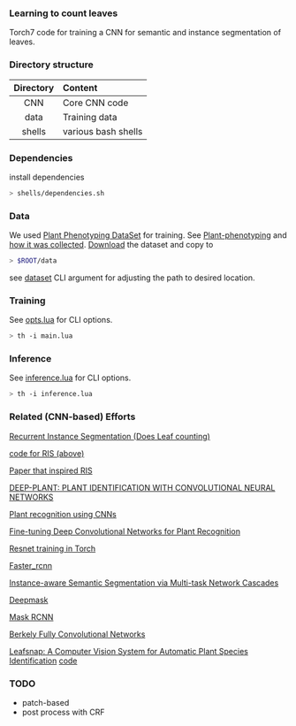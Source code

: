 ### Learning to count leaves ###
Torch7 code for training a CNN for semantic and instance segmentation of leaves. 

### Directory structure ###

Directory    | Content 
:-------------:|:----------------------
CNN     | Core CNN code
data     | Training data
shells      | various bash shells

### Dependencies ###

install dependencies

```bash
> shells/dependencies.sh
```

### Data ###

We used [Plant Phenotyping DataSet](https://www.plant-phenotyping.org/datasets-overview) for training. 
See [Plant-phenotyping](http://www.plant-phenotyping.org/) 
and [how it was collected](http://juser.fz-juelich.de/record/154525/files/FZJ-2014-03837.pdf).
[Download](http://www.plant-phenotyping.org/datasets-home) the dataset and copy to

```bash
> $ROOT/data
```
see [dataset](CNN/opts.lua) CLI argument for adjusting the path to desired location. 

### Training ###

See [opts.lua](CNN/opts.lua) for CLI options.

```bash
> th -i main.lua
```

### Inference ###

See [inference.lua](CNN/inference.lua) for CLI options.

```bash
> th -i inference.lua
```

### Related (CNN-based) Efforts ###

[Recurrent Instance Segmentation (Does Leaf counting)](http://www.robots.ox.ac.uk/~tvg/publications/2016/RIS7.pdf)

[code for RIS (above)](https://github.com/bernard24/ris)

[Paper that inspired RIS](https://arxiv.org/pdf/1506.04878v3.pdf)

[DEEP-PLANT: PLANT IDENTIFICATION WITH CONVOLUTIONAL NEURAL NETWORKS](https://arxiv.org/pdf/1506.08425.pdf)

[Plant recognition using CNNs](http://llcao.net/cu-deeplearning15/project_final/Plant%20Recognition.pdf)

[Fine-tuning Deep Convolutional Networks for Plant Recognition](http://ceur-ws.org/Vol-1391/121-CR.pdf)

[Resnet training in Torch](https://github.com/facebook/fb.resnet.torch)

[Faster_rcnn](https://github.com/ShaoqingRen/faster_rcnn)

[Instance-aware Semantic Segmentation via Multi-task Network Cascades](https://github.com/daijifeng001/MNC)

[Deepmask](https://github.com/facebookresearch/deepmask)

[Mask RCNN](https://arxiv.org/abs/1703.06870)

[Berkely Fully Convolutional Networks](https://github.com/shelhamer/fcn.berkeleyvision.org)

[Leafsnap: A Computer Vision System for Automatic Plant Species Identification](http://neerajkumar.org/base/papers/nk_eccv2012_leafsnap.pdf)  [code](https://github.com/sujithv28/Deep-Leafsnap)



### TODO ###

* patch-based
* post process with CRF
